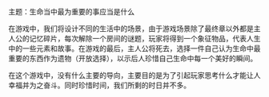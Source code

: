 主题：生命当中最为重要的事应当是什么

在游戏中，我们将设计不同的生活中的场景，由于游戏场景除了最终章以外都是主人公的记忆碎片，每次解除一个房间的谜题，玩家将得到一个象征物品，代表人生中的一些元素和故事。在游戏的最后，主人公将死去，选择一件自己认为生命中最重要的东西作为遗物（开放选择），以示后人珍惜自己生命中每一个美好的瞬间。

在这个游戏中，没有什么主要的导向，主要目的是为了引起玩家思考什么才能让人幸福并为之奋斗。同时珍惜时间，我们所剩的时日并不多。

